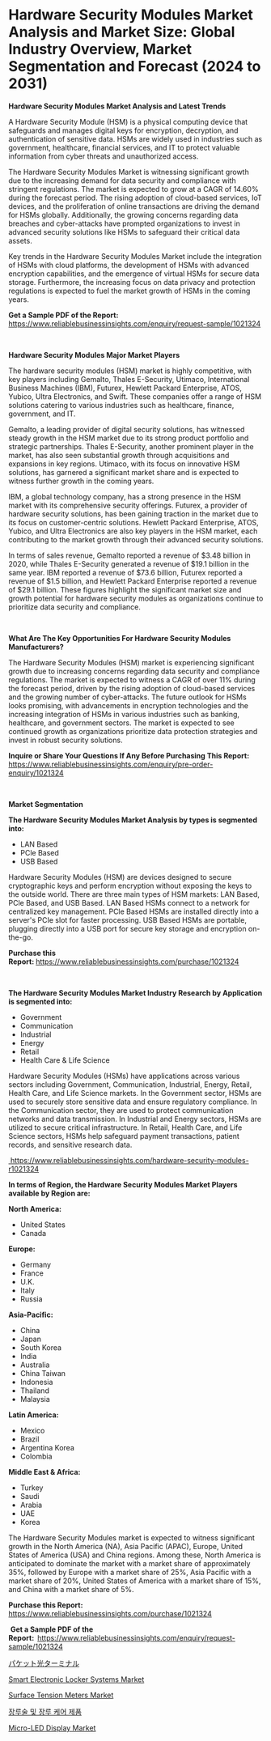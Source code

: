 <p><h1>Hardware Security Modules Market Analysis and Market Size: Global Industry Overview, Market Segmentation and Forecast (2024 to 2031)</h1></p><p><strong>Hardware Security Modules Market Analysis and Latest Trends</strong></p>
<p><p>A Hardware Security Module (HSM) is a physical computing device that safeguards and manages digital keys for encryption, decryption, and authentication of sensitive data. HSMs are widely used in industries such as government, healthcare, financial services, and IT to protect valuable information from cyber threats and unauthorized access.</p><p>The Hardware Security Modules Market is witnessing significant growth due to the increasing demand for data security and compliance with stringent regulations. The market is expected to grow at a CAGR of 14.60% during the forecast period. The rising adoption of cloud-based services, IoT devices, and the proliferation of online transactions are driving the demand for HSMs globally. Additionally, the growing concerns regarding data breaches and cyber-attacks have prompted organizations to invest in advanced security solutions like HSMs to safeguard their critical data assets.</p><p>Key trends in the Hardware Security Modules Market include the integration of HSMs with cloud platforms, the development of HSMs with advanced encryption capabilities, and the emergence of virtual HSMs for secure data storage. Furthermore, the increasing focus on data privacy and protection regulations is expected to fuel the market growth of HSMs in the coming years.</p></p>
<p><strong>Get a Sample PDF of the Report:&nbsp;</strong> <a href="https://www.reliablebusinessinsights.com/enquiry/request-sample/1021324">https://www.reliablebusinessinsights.com/enquiry/request-sample/1021324</a></p>
<p>&nbsp;</p>
<p><strong>Hardware Security Modules Major Market Players</strong></p>
<p><p>The hardware security modules (HSM) market is highly competitive, with key players including Gemalto, Thales E-Security, Utimaco, International Business Machines (IBM), Futurex, Hewlett Packard Enterprise, ATOS, Yubico, Ultra Electronics, and Swift. These companies offer a range of HSM solutions catering to various industries such as healthcare, finance, government, and IT.</p><p>Gemalto, a leading provider of digital security solutions, has witnessed steady growth in the HSM market due to its strong product portfolio and strategic partnerships. Thales E-Security, another prominent player in the market, has also seen substantial growth through acquisitions and expansions in key regions. Utimaco, with its focus on innovative HSM solutions, has garnered a significant market share and is expected to witness further growth in the coming years.</p><p>IBM, a global technology company, has a strong presence in the HSM market with its comprehensive security offerings. Futurex, a provider of hardware security solutions, has been gaining traction in the market due to its focus on customer-centric solutions. Hewlett Packard Enterprise, ATOS, Yubico, and Ultra Electronics are also key players in the HSM market, each contributing to the market growth through their advanced security solutions.</p><p>In terms of sales revenue, Gemalto reported a revenue of $3.48 billion in 2020, while Thales E-Security generated a revenue of $19.1 billion in the same year. IBM reported a revenue of $73.6 billion, Futurex reported a revenue of $1.5 billion, and Hewlett Packard Enterprise reported a revenue of $29.1 billion. These figures highlight the significant market size and growth potential for hardware security modules as organizations continue to prioritize data security and compliance.</p></p>
<p>&nbsp;</p>
<p><strong>What Are The Key Opportunities For Hardware Security Modules Manufacturers?</strong></p>
<p><p>The Hardware Security Modules (HSM) market is experiencing significant growth due to increasing concerns regarding data security and compliance regulations. The market is expected to witness a CAGR of over 11% during the forecast period, driven by the rising adoption of cloud-based services and the growing number of cyber-attacks. The future outlook for HSMs looks promising, with advancements in encryption technologies and the increasing integration of HSMs in various industries such as banking, healthcare, and government sectors. The market is expected to see continued growth as organizations prioritize data protection strategies and invest in robust security solutions.</p></p>
<p><strong>Inquire or Share Your Questions If Any Before Purchasing This Report:</strong> <a href="https://www.reliablebusinessinsights.com/enquiry/pre-order-enquiry/1021324">https://www.reliablebusinessinsights.com/enquiry/pre-order-enquiry/1021324</a></p>
<p>&nbsp;</p>
<p><strong>Market Segmentation</strong></p>
<p><strong>The Hardware Security Modules Market Analysis by types is segmented into:</strong></p>
<p><ul><li>LAN Based</li><li>PCle Based</li><li>USB Based</li></ul></p>
<p><p>Hardware Security Modules (HSM) are devices designed to secure cryptographic keys and perform encryption without exposing the keys to the outside world. There are three main types of HSM markets: LAN Based, PCle Based, and USB Based. LAN Based HSMs connect to a network for centralized key management. PCle Based HSMs are installed directly into a server's PCIe slot for faster processing. USB Based HSMs are portable, plugging directly into a USB port for secure key storage and encryption on-the-go.</p></p>
<p><strong>Purchase this Report:&nbsp;</strong><a href="https://www.reliablebusinessinsights.com/purchase/1021324">https://www.reliablebusinessinsights.com/purchase/1021324</a></p>
<p>&nbsp;</p>
<p><strong>The Hardware Security Modules Market Industry Research by Application is segmented into:</strong></p>
<p><ul><li>Government</li><li>Communication</li><li>Industrial</li><li>Energy</li><li>Retail</li><li>Health Care & Life Science</li></ul></p>
<p><p>Hardware Security Modules (HSMs) have applications across various sectors including Government, Communication, Industrial, Energy, Retail, Health Care, and Life Science markets. In the Government sector, HSMs are used to securely store sensitive data and ensure regulatory compliance. In the Communication sector, they are used to protect communication networks and data transmission. In Industrial and Energy sectors, HSMs are utilized to secure critical infrastructure. In Retail, Health Care, and Life Science sectors, HSMs help safeguard payment transactions, patient records, and sensitive research data.</p></p>
<p><a href="https://www.reliablebusinessinsights.com/hardware-security-modules-r1021324">&nbsp;https://www.reliablebusinessinsights.com/hardware-security-modules-r1021324</a></p>
<p><strong>In terms of Region, the Hardware Security Modules Market Players available by Region are:</strong></p>
<p>
    <p> <strong> North America: </strong>
        <ul>
            <li>United States</li>
            <li>Canada</li>
        </ul>
        </p> 
    <p> <strong> Europe: </strong>
        <ul>
            <li>Germany</li>
            <li>France</li>
            <li>U.K.</li>
            <li>Italy</li>
            <li>Russia</li>
        </ul>
        </p> 
    <p> <strong> Asia-Pacific: </strong>
        <ul>
            <li>China</li>
            <li>Japan</li>
            <li>South Korea</li>
            <li>India</li>
            <li>Australia</li>
            <li>China Taiwan</li>
            <li>Indonesia</li>
            <li>Thailand</li>
            <li>Malaysia</li>
        </ul>
        </p> 
    <p> <strong> Latin America: </strong>
        <ul>
            <li>Mexico</li>
            <li>Brazil</li>
            <li>Argentina Korea</li>
            <li>Colombia</li>
        </ul>
        </p> 
    <p> <strong> Middle East & Africa: </strong>
        <ul>
            <li>Turkey</li>
            <li>Saudi</li>
            <li>Arabia</li>
            <li>UAE</li>
            <li>Korea</li>
        </ul>
    </p>
    </p>
<p><p>The Hardware Security Modules market is expected to witness significant growth in the North America (NA), Asia Pacific (APAC), Europe, United States of America (USA) and China regions. Among these, North America is anticipated to dominate the market with a market share of approximately 35%, followed by Europe with a market share of 25%, Asia Pacific with a market share of 20%, United States of America with a market share of 15%, and China with a market share of 5%.</p></p>
<p><strong>Purchase this Report: </strong><a href="https://www.reliablebusinessinsights.com/purchase/1021324">https://www.reliablebusinessinsights.com/purchase/1021324</a></p>
<p>&nbsp;<strong>Get a Sample PDF of the Report:&nbsp;&nbsp;</strong><a href="https://www.reliablebusinessinsights.com/enquiry/request-sample/1021324">https://www.reliablebusinessinsights.com/enquiry/request-sample/1021324</a></p>
<p><strong></strong></p>
<p><p><a href="https://github.com/CieloStamm/Market-Research-Report-List-1/blob/main/532640987945.md">パケット光ターミナル</a></p><p><a href="https://issuu.com/reportprime-2/docs/smart-electronic-locker-systems-market-size-2030.p">Smart Electronic Locker Systems Market</a></p><p><a href="https://github.com/nicholepatriciadoylenwnrjr0/Market-Research-Report-List-2/blob/main/surface-tension-meters-market.md">Surface Tension Meters Market</a></p><p><a href="https://github.com/shade463/Market-Research-Report-List-1/blob/main/163614380823.md">장루술 및 장루 케어 제품</a></p><p><a href="https://github.com/gamblestampleyjenny50m5sl6/Market-Research-Report-List-2/blob/main/micro-led-display-market.md">Micro-LED Display Market</a></p></p>